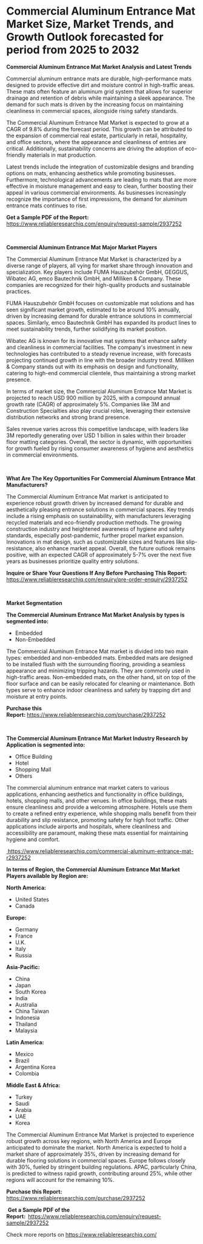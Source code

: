 <p><h1>Commercial Aluminum Entrance Mat Market Size, Market Trends, and Growth Outlook forecasted for period from 2025 to 2032</h1></p><p><strong>Commercial Aluminum Entrance Mat Market Analysis and Latest Trends</strong></p>
<p><p>Commercial aluminum entrance mats are durable, high-performance mats designed to provide effective dirt and moisture control in high-traffic areas. These mats often feature an aluminum grid system that allows for superior drainage and retention of debris while maintaining a sleek appearance. The demand for such mats is driven by the increasing focus on maintaining cleanliness in commercial spaces, alongside rising safety standards.</p><p>The Commercial Aluminum Entrance Mat Market is expected to grow at a CAGR of 9.8% during the forecast period. This growth can be attributed to the expansion of commercial real estate, particularly in retail, hospitality, and office sectors, where the appearance and cleanliness of entries are critical. Additionally, sustainability concerns are driving the adoption of eco-friendly materials in mat production. </p><p>Latest trends include the integration of customizable designs and branding options on mats, enhancing aesthetics while promoting businesses. Furthermore, technological advancements are leading to mats that are more effective in moisture management and easy to clean, further boosting their appeal in various commercial environments. As businesses increasingly recognize the importance of first impressions, the demand for aluminum entrance mats continues to rise.</p></p>
<p><strong>Get a Sample PDF of the Report:&nbsp;</strong> <a href="https://www.reliableresearchiq.com/enquiry/request-sample/2937252?utm_campaign=3097&utm_medium=2&utm_source=Github&utm_content=ia&utm_term=14032025&utm_id=commercial-aluminum-entrance-mat">https://www.reliableresearchiq.com/enquiry/request-sample/2937252</a></p>
<p>&nbsp;</p>
<p><strong>Commercial Aluminum Entrance Mat Major Market Players</strong></p>
<p><p>The Commercial Aluminum Entrance Mat Market is characterized by a diverse range of players, all vying for market share through innovation and specialization. Key players include FUMA Hauszubehör GmbH, GEGGUS, Wibatec AG, emco Bautechnik GmbH, and Milliken & Company. These companies are recognized for their high-quality products and sustainable practices.</p><p>FUMA Hauszubehör GmbH focuses on customizable mat solutions and has seen significant market growth, estimated to be around 10% annually, driven by increasing demand for durable entrance solutions in commercial spaces. Similarly, emco Bautechnik GmbH has expanded its product lines to meet sustainability trends, further solidifying its market position.</p><p>Wibatec AG is known for its innovative mat systems that enhance safety and cleanliness in commercial facilities. The company's investment in new technologies has contributed to a steady revenue increase, with forecasts projecting continued growth in line with the broader industry trend. Milliken & Company stands out with its emphasis on design and functionality, catering to high-end commercial clientele, thus maintaining a strong market presence.</p><p>In terms of market size, the Commercial Aluminum Entrance Mat Market is projected to reach USD 900 million by 2025, with a compound annual growth rate (CAGR) of approximately 5%. Companies like 3M and Construction Specialties also play crucial roles, leveraging their extensive distribution networks and strong brand presence.</p><p>Sales revenue varies across this competitive landscape, with leaders like 3M reportedly generating over USD 1 billion in sales within their broader floor matting categories. Overall, the sector is dynamic, with opportunities for growth fueled by rising consumer awareness of hygiene and aesthetics in commercial environments.</p></p>
<p>&nbsp;</p>
<p><strong>What Are The Key Opportunities For Commercial Aluminum Entrance Mat Manufacturers?</strong></p>
<p><p>The Commercial Aluminum Entrance Mat market is anticipated to experience robust growth driven by increased demand for durable and aesthetically pleasing entrance solutions in commercial spaces. Key trends include a rising emphasis on sustainability, with manufacturers leveraging recycled materials and eco-friendly production methods. The growing construction industry and heightened awareness of hygiene and safety standards, especially post-pandemic, further propel market expansion. Innovations in mat design, such as customizable sizes and features like slip-resistance, also enhance market appeal. Overall, the future outlook remains positive, with an expected CAGR of approximately 5-7% over the next five years as businesses prioritize quality entry solutions.</p></p>
<p><strong>Inquire or Share Your Questions If Any Before Purchasing This Report:</strong> <a href="https://www.reliableresearchiq.com/enquiry/pre-order-enquiry/2937252?utm_campaign=3097&utm_medium=2&utm_source=Github&utm_content=ia&utm_term=14032025&utm_id=commercial-aluminum-entrance-mat">https://www.reliableresearchiq.com/enquiry/pre-order-enquiry/2937252</a></p>
<p>&nbsp;</p>
<p><strong>Market Segmentation</strong></p>
<p><strong>The Commercial Aluminum Entrance Mat Market Analysis by types is segmented into:</strong></p>
<p><ul><li>Embedded</li><li>Non-Embedded</li></ul></p>
<p><p>The Commercial Aluminum Entrance Mat market is divided into two main types: embedded and non-embedded mats. Embedded mats are designed to be installed flush with the surrounding flooring, providing a seamless appearance and minimizing tripping hazards. They are commonly used in high-traffic areas. Non-embedded mats, on the other hand, sit on top of the floor surface and can be easily relocated for cleaning or maintenance. Both types serve to enhance indoor cleanliness and safety by trapping dirt and moisture at entry points.</p></p>
<p><strong>Purchase this Report:&nbsp;</strong><a href="https://www.reliableresearchiq.com/purchase/2937252?utm_campaign=3097&utm_medium=2&utm_source=Github&utm_content=ia&utm_term=14032025&utm_id=commercial-aluminum-entrance-mat">https://www.reliableresearchiq.com/purchase/2937252</a></p>
<p>&nbsp;</p>
<p><strong>The Commercial Aluminum Entrance Mat Market Industry Research by Application is segmented into:</strong></p>
<p><ul><li>Office Building</li><li>Hotel</li><li>Shopping Mall</li><li>Others</li></ul></p>
<p><p>The commercial aluminum entrance mat market caters to various applications, enhancing aesthetics and functionality in office buildings, hotels, shopping malls, and other venues. In office buildings, these mats ensure cleanliness and provide a welcoming atmosphere. Hotels use them to create a refined entry experience, while shopping malls benefit from their durability and slip resistance, promoting safety for high foot traffic. Other applications include airports and hospitals, where cleanliness and accessibility are paramount, making these mats essential for maintaining hygiene and comfort.</p></p>
<p><a href="https://www.reliableresearchiq.com/commercial-aluminum-entrance-mat-r2937252?utm_campaign=3097&utm_medium=2&utm_source=Github&utm_content=ia&utm_term=14032025&utm_id=commercial-aluminum-entrance-mat">&nbsp;https://www.reliableresearchiq.com/commercial-aluminum-entrance-mat-r2937252</a></p>
<p><strong>In terms of Region, the Commercial Aluminum Entrance Mat Market Players available by Region are:</strong></p>
<p>
    <p> <strong> North America: </strong>
        <ul>
            <li>United States</li>
            <li>Canada</li>
        </ul>
        </p> 
    <p> <strong> Europe: </strong>
        <ul>
            <li>Germany</li>
            <li>France</li>
            <li>U.K.</li>
            <li>Italy</li>
            <li>Russia</li>
        </ul>
        </p> 
    <p> <strong> Asia-Pacific: </strong>
        <ul>
            <li>China</li>
            <li>Japan</li>
            <li>South Korea</li>
            <li>India</li>
            <li>Australia</li>
            <li>China Taiwan</li>
            <li>Indonesia</li>
            <li>Thailand</li>
            <li>Malaysia</li>
        </ul>
        </p> 
    <p> <strong> Latin America: </strong>
        <ul>
            <li>Mexico</li>
            <li>Brazil</li>
            <li>Argentina Korea</li>
            <li>Colombia</li>
        </ul>
        </p> 
    <p> <strong> Middle East & Africa: </strong>
        <ul>
            <li>Turkey</li>
            <li>Saudi</li>
            <li>Arabia</li>
            <li>UAE</li>
            <li>Korea</li>
        </ul>
    </p>
    </p>
<p><p>The Commercial Aluminum Entrance Mat Market is projected to experience robust growth across key regions, with North America and Europe anticipated to dominate the market. North America is expected to hold a market share of approximately 35%, driven by increasing demand for durable flooring solutions in commercial spaces. Europe follows closely with 30%, fueled by stringent building regulations. APAC, particularly China, is predicted to witness rapid growth, contributing around 25%, while other regions will account for the remaining 10%.</p></p>
<p><strong>Purchase this Report: </strong><a href="https://www.reliableresearchiq.com/purchase/2937252?utm_campaign=3097&utm_medium=2&utm_source=Github&utm_content=ia&utm_term=14032025&utm_id=commercial-aluminum-entrance-mat">https://www.reliableresearchiq.com/purchase/2937252</a></p>
<p>&nbsp;<strong>Get a Sample PDF of the Report:&nbsp;&nbsp;</strong><a href="https://www.reliableresearchiq.com/enquiry/request-sample/2937252?utm_campaign=3097&utm_medium=2&utm_source=Github&utm_content=ia&utm_term=14032025&utm_id=commercial-aluminum-entrance-mat">https://www.reliableresearchiq.com/enquiry/request-sample/2937252</a></p>
<p><strong></strong></p>
<p>Check more reports on <a href="https://www.reliableresearchiq.com/?utm_campaign=3097&utm_medium=2&utm_source=Github&utm_content=ia&utm_term=14032025&utm_id=commercial-aluminum-entrance-mat">https://www.reliableresearchiq.com/</a></p>